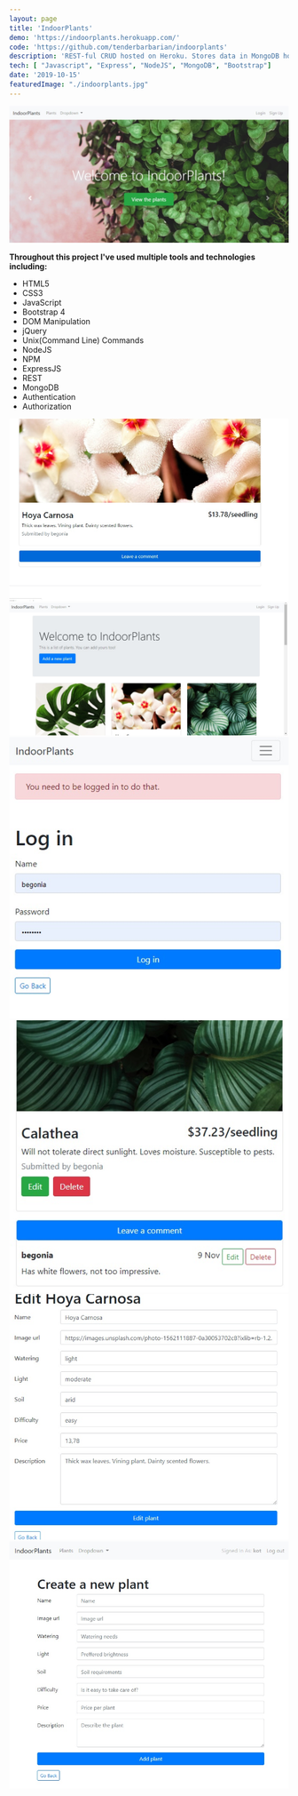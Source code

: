 ```yaml
---
layout: page
title: 'IndoorPlants'
demo: 'https://indoorplants.herokuapp.com/'
code: 'https://github.com/tenderbarbarian/indoorplants'
description: 'REST-ful CRUD hosted on Heroku. Stores data in MongoDB hosted by MongoLab'
tech: [ "Javascript", "Express", "NodeJS", "MongoDB", "Bootstrap"]
date: '2019-10-15'
featuredImage: "./indoorplants.jpg"
---
```


![IndoorPlants](./indoorplants.jpg)


**Throughout this project I've used multiple tools and technologies including:**

* HTML5
* CSS3
* JavaScript
* Bootstrap 4
* DOM Manipulation
* jQuery
* Unix(Command Line) Commands
* NodeJS
* NPM
* ExpressJS
* REST
* MongoDB
* Authentication
* Authorization


![IndoorPlants](./indoorplants2.jpg)
![IndoorPlants](./indoorplants3.jpg)
![IndoorPlants](./indoorplants4.jpg)
![IndoorPlants](./indoorplants5.jpg)
![IndoorPlants](./indoorplants6.jpg)
![IndoorPlants](./indoorplants7.jpg)

